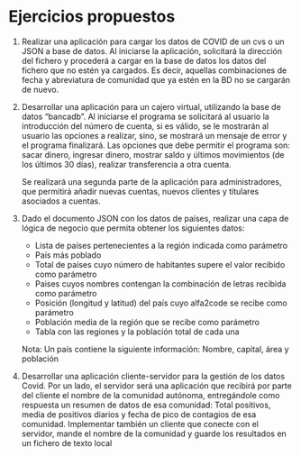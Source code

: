 # Ejercicios propuestos

1. Realizar una aplicación para cargar los datos de COVID de un cvs o un JSON a base de datos.
Al iniciarse la aplicación, solicitará la dirección del fichero y procederá a cargar en la base de
datos los datos del fichero que no estén ya cargados. Es decir, aquellas combinaciones de
fecha y abreviatura de comunidad que ya estén en la BD no se cargarán de nuevo.

2. Desarrollar una aplicación para un cajero virtual, utilizando la base de datos “bancadb”. Al
iniciarse el programa se solicitará al usuario la introducción del número de cuenta, si es válido,
se le mostrarán al usuario las opciones a realizar, sino, se mostrará un mensaje de error y el
programa finalizará. Las opciones que debe permitir el programa son: sacar dinero, ingresar
dinero, mostrar saldo y últimos movimientos (de los últimos 30 días), realizar transferencia a
otra cuenta.

   Se realizará una segunda parte de la aplicación para administradores, que permitirá añadir
nuevas cuentas, nuevos clientes y titulares asociados a cuentas.

3. Dado el documento JSON con los datos de países, realizar una capa de lógica de negocio
que permita obtener los siguientes datos:

   * Lista de países pertenecientes a la región indicada como parámetro
   * País más poblado
   * Total de países cuyo número de habitantes supere el valor recibido como parámetro
   * Paises cuyos nombres contengan la combinación de letras recibida como parámetro
   * Posición (longitud y latitud) del país cuyo alfa2code se recibe como parámetro
   * Población media de la región que se recibe como parámetro
   * Tabla con las regiones y la población total de cada una

   Nota: Un país contiene la siguiente información: Nombre, capital, área y población

4. Desarrollar una aplicación cliente-servidor para la gestión de los datos Covid. Por un lado, el
servidor será una aplicación que recibirá por parte del cliente el nombre de la comunidad
autónoma, entregándole como respuesta un resumen de datos de esa comunidad: Total
positivos, media de positivos diarios y fecha de pico de contagios de esa comunidad.
Implementar también un cliente que conecte con el servidor, mande el nombre de la
comunidad y guarde los resultados en un fichero de texto local
